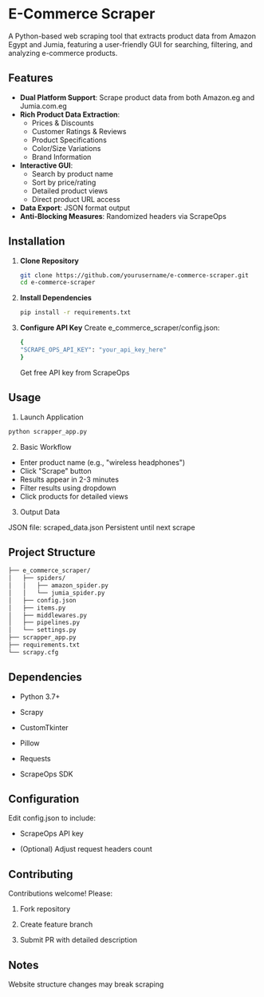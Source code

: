 # E-Commerce Scraper

A Python-based web scraping tool that extracts product data from Amazon Egypt and Jumia, featuring a user-friendly GUI for searching, filtering, and analyzing e-commerce products.

## Features

- **Dual Platform Support**: Scrape product data from both Amazon.eg and Jumia.com.eg
- **Rich Product Data Extraction**:
  - Prices & Discounts
  - Customer Ratings & Reviews
  - Product Specifications
  - Color/Size Variations
  - Brand Information
- **Interactive GUI**:
  - Search by product name
  - Sort by price/rating
  - Detailed product views
  - Direct product URL access
- **Data Export**: JSON format output
- **Anti-Blocking Measures**: Randomized headers via ScrapeOps

## Installation

1. **Clone Repository**
   ```bash
   git clone https://github.com/yourusername/e-commerce-scraper.git
   cd e-commerce-scraper
   ```

2.  **Install Dependencies**
    ```bash
    pip install -r requirements.txt
    ```

3.  **Configure API Key**
    Create e_commerce_scraper/config.json:
    ```bash
    {
    "SCRAPE_OPS_API_KEY": "your_api_key_here"
    }
    ```

    Get free API key from ScrapeOps


## Usage

1. Launch Application

```bash
python scrapper_app.py
```

2. Basic Workflow

- Enter product name (e.g., "wireless headphones")
- Click "Scrape" button
- Results appear in 2-3 minutes
- Filter results using dropdown
- Click products for detailed views

3. Output Data

JSON file: scraped_data.json
Persistent until next scrape


## Project Structure
```bash
├── e_commerce_scraper/
│   ├── spiders/
│   │   ├── amazon_spider.py
│   │   └── jumia_spider.py
│   ├── config.json
│   ├── items.py
│   ├── middlewares.py
│   ├── pipelines.py
│   └── settings.py
├── scrapper_app.py
├── requirements.txt
└── scrapy.cfg
```

## Dependencies

- Python 3.7+

- Scrapy

- CustomTkinter

- Pillow

- Requests

- ScrapeOps SDK

## Configuration

Edit config.json to include:

- ScrapeOps API key

- (Optional) Adjust request headers count

## Contributing

Contributions welcome! Please:

1. Fork repository

2. Create feature branch

3. Submit PR with detailed description

## Notes

Website structure changes may break scraping
